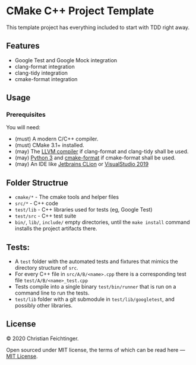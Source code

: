 
# CMake C++ Project Template

This template project has everything included to start with TDD right away.

## Features
 * Google Test and Google Mock integration
 * clang-format integration
 * clang-tidy integration
 * cmake-format integration


## Usage

### Prerequisites

You will need:

 * (must) A modern C/C++ compiler.
 * (must) CMake 3.1+ installed.
 * (may)  The [LLVM compiler](https://llvm.org/builds/) if clang-format and clang-tidy shall be used.
 * (may)  [Python 3](https://www.python.org/download/releases/3.0/) and [cmake-format](https://github.com/cheshirekow/cmake_format) if cmake-format shall be used.
 * (may)  An IDE like [Jetbrains CLion](https://www.jetbrains.com/clion/) or [VisualStudio 2019](https://visualstudio.microsoft.com/de/vs/)


## Folder Structrue

 * `cmake/*` - The cmake tools and helper files
 * `src/*` - C++ code
 * `test/lib` - C++ libraries used for tests (eg, Google Test)
 * `test/src` - C++ test suite
 * `bin/`, `lib/`, `include/` empty directories, until the `make install` command installs the project artifacts there.

## Tests:

 * A `test` folder with the automated tests and fixtures that mimics the directory structure of `src`.
 * For every C++ file in `src/A/B/<name>.cpp` there is a corresponding test file `test/A/B/<name>_test.cpp`
 * Tests compile into a single binary `test/bin/runner` that is run on a command line to run the tests.
 * `test/lib` folder with a git submodule in `test/lib/googletest`, and possibly other libraries.


## License

&copy; 2020 Christian Feichtinger.

Open sourced under MIT license, the terms of which can be read here — [MIT License](http://opensource.org/licenses/MIT).
